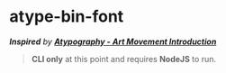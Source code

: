 # atype-bin-font

_**Inspired** by **[Atypography - Art Movement Introduction](https://youtu.be/I65oL91O_aM)**_

> **CLI only** at this point and requires **NodeJS** to run.
